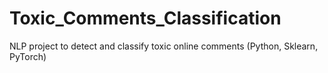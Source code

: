 # Toxic_Comments_Classification
NLP project to detect and classify toxic online comments (Python, Sklearn, PyTorch)
